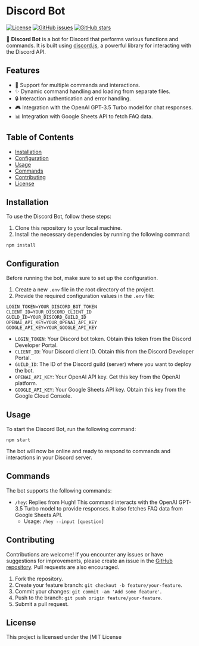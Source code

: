 # Discord Bot

[![License](https://img.shields.io/badge/License-MIT-blue.svg)](https://opensource.org/licenses/MIT)
[![GitHub issues](https://img.shields.io/github/issues/your-username/your-repo.svg)](https://github.com/your-username/your-repo/issues)
[![GitHub stars](https://img.shields.io/github/stars/your-username/your-repo.svg)](https://github.com/your-username/your-repo/stargazers)

🤖 **Discord Bot** is a bot for Discord that performs various functions and commands. It is built using [discord.js](https://discord.js.org/), a powerful library for interacting with the Discord API.

## Features

- 🤝 Support for multiple commands and interactions.
- ✨ Dynamic command handling and loading from separate files.
- 🔒 Interaction authentication and error handling.
- 🎮 Integration with the OpenAI GPT-3.5 Turbo model for chat responses.
- 📊 Integration with Google Sheets API to fetch FAQ data.

## Table of Contents

- [Installation](#installation)
- [Configuration](#configuration)
- [Usage](#usage)
- [Commands](#commands)
- [Contributing](#contributing)
- [License](#license)

## Installation

To use the Discord Bot, follow these steps:

1. Clone this repository to your local machine.
2. Install the necessary dependencies by running the following command:

```shell
npm install
```

## Configuration

Before running the bot, make sure to set up the configuration.

1. Create a new `.env` file in the root directory of the project.
2. Provide the required configuration values in the `.env` file:

```plaintext
LOGIN_TOKEN=YOUR_DISCORD_BOT_TOKEN
CLIENT_ID=YOUR_DISCORD_CLIENT_ID
GUILD_ID=YOUR_DISCORD_GUILD_ID
OPENAI_API_KEY=YOUR_OPENAI_API_KEY
GOOGLE_API_KEY=YOUR_GOOGLE_API_KEY
```

- `LOGIN_TOKEN`: Your Discord bot token. Obtain this token from the Discord Developer Portal.
- `CLIENT_ID`: Your Discord client ID. Obtain this from the Discord Developer Portal.
- `GUILD_ID`: The ID of the Discord guild (server) where you want to deploy the bot.
- `OPENAI_API_KEY`: Your OpenAI API key. Get this key from the OpenAI platform.
- `GOOGLE_API_KEY`: Your Google Sheets API key. Obtain this key from the Google Cloud Console.

## Usage

To start the Discord Bot, run the following command:

```shell
npm start
```

The bot will now be online and ready to respond to commands and interactions in your Discord server.

## Commands

The bot supports the following commands:

- `/hey`: Replies from Hugh! This command interacts with the OpenAI GPT-3.5 Turbo model to provide responses. It also fetches FAQ data from Google Sheets API.
  - Usage: `/hey --input [question]`

## Contributing

Contributions are welcome! If you encounter any issues or have suggestions for improvements, please create an issue in the [GitHub repository](https://github.com/your-username/your-repo/issues). Pull requests are also encouraged.

1. Fork the repository.
2. Create your feature branch: `git checkout -b feature/your-feature`.
3. Commit your changes: `git commit -am 'Add some feature'`.
4. Push to the branch: `git push origin feature/your-feature`.
5. Submit a pull request.

## License

This project is licensed under the [MIT License
